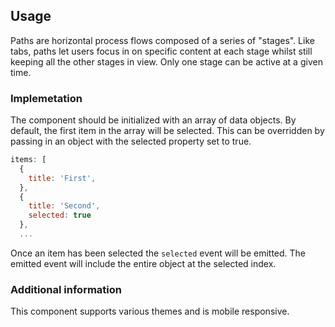## Usage

Paths are horizontal process flows composed of a series of "stages".
Like tabs, paths let users focus in on specific content at each stage
whilst still keeping all the other stages in view. Only one stage can
be active at a given time.

### Implemetation

The component should be initialized with an array of data objects. By
default, the first item in the array will be selected. This can be
overridden by passing in an object with the selected property set to
true.

```js
items: [
  {
    title: 'First',
  },
  {
    title: 'Second',
    selected: true
  },
  ...
```

Once an item has been selected the `selected` event will be emitted.
The emitted event will include the entire object at the selected index.

### Additional information

This component supports various themes and is mobile responsive.
